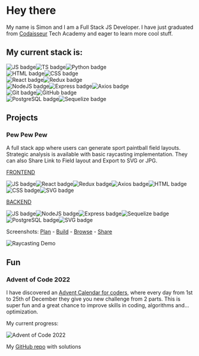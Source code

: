 # Hey there

My name is Simon and I am a Full Stack JS Developer. I have just graduated from [Codaisseur](http://www.codaisseur.com) Tech Academy and eager to learn more cool stuff.

## My current stack is:
<img src="https://img.shields.io/badge/JavaScript-badge?color=fff&logo=javascript&style=for-the-badge" alt="JS badge"/><img src="https://img.shields.io/badge/TypeScript-badge?color=fff&logo=typescript&style=for-the-badge" alt="TS badge"/><img src="https://img.shields.io/badge/Python-badge?color=fff&logo=python&style=for-the-badge" alt="Python badge"/><br/>
<img src="https://img.shields.io/badge/HTML-badge?color=fff&logo=html5&style=for-the-badge" alt="HTML badge"/><img src="https://img.shields.io/badge/CSS-badge?color=fff&logo=css3&style=for-the-badge&logoColor=blue" alt="CSS badge"/><br/>
<img src="https://img.shields.io/badge/React-badge?color=fff&logo=react&style=for-the-badge&logoColor=blue" alt="React badge"/><img src="https://img.shields.io/badge/Redux-badge?color=fff&logo=redux&style=for-the-badge&logoColor=purple" alt="Redux badge"/><br/>
<img src="https://img.shields.io/badge/Node.JS-badge?color=fff&logo=nodedotjs&style=for-the-badge" alt="NodeJS badge"/><img src="https://img.shields.io/badge/Express-badge?color=fff&logo=express&style=for-the-badge&logoColor=000" alt="Express badge"/><img src="https://img.shields.io/badge/Axios-badge?color=fff&logo=axios&style=for-the-badge&logoColor=000" alt="Axios badge"/><br/>
<img src="https://img.shields.io/badge/Git-badge?color=fff&logo=git&style=for-the-badge" alt="Git badge"/><img src="https://img.shields.io/badge/GitHub-badge?color=fff&logo=github&style=for-the-badge&logoColor=000" alt="GitHub badge"/><br/>
<img src="https://img.shields.io/badge/PostgreSQL-badge?color=fff&logo=postgresql&style=for-the-badge&logoColor=blue" alt="PostgreSQL badge"/><img src="https://img.shields.io/badge/Sequelize-badge?color=fff&logo=sequelize&style=for-the-badge" alt="Sequelize badge"/>

## Projects

### Pew Pew Pew

A full stack app where users can generate sport paintball field layouts. Strategic analysis is available with basic raycasting implementation.
They can also Share Link to Field layout and Export to SVG or JPG.

<a href="https://github.com/madz42/pbevents-front">FRONTEND</a>

<img src="https://img.shields.io/badge/JavaScript-badge?color=444&logo=javascript&style=flat-square" alt="JS badge"/><img src="https://img.shields.io/badge/React-badge?color=444&logo=react&style=flat-square" alt="React badge"/><img src="https://img.shields.io/badge/Redux-badge?color=444&logo=redux&style=flat-square" alt="Redux badge"/><img src="https://img.shields.io/badge/Axios-badge?color=444&logo=axios&style=flat-square" alt="Axios badge"/><img src="https://img.shields.io/badge/HTML-badge?color=444&logo=html5&style=flat-square&logoColor=orange" alt="HTML badge"/><img src="https://img.shields.io/badge/CSS-badge?color=444&logo=css3&style=flat-square&logoColor=blue" alt="CSS badge"/><img src="https://img.shields.io/badge/SVG-badge?color=444&logo=svg&style=flat-square" alt="SVG badge"/>

<a href="https://github.com/madz42/pbevents-back">BACKEND</a>

<img src="https://img.shields.io/badge/JavaScript-badge?color=444&logo=javascript&style=flat-square" alt="JS badge"/><img src="https://img.shields.io/badge/Node.JS-badge?color=444&logo=nodedotjs&style=flat-square" alt="NodeJS badge"/><img src="https://img.shields.io/badge/Express-badge?color=444&logo=express&style=flat-square" alt="Express badge"/><img src="https://img.shields.io/badge/Sequelize-badge?color=444&logo=sequelize&style=flat-square" alt="Sequelize badge"/><img src="https://img.shields.io/badge/PostgreSQL-badge?color=444&logo=postgresql&style=flat-square" alt="PostgreSQL badge"/><img src="https://img.shields.io/badge/SVG-badge?color=444&logo=svg&style=flat-square" alt="SVG badge"/>

Screenshots: <a href="http://paranoidreptiloid.com/img/pic4.png">Plan</a> - <a href="http://paranoidreptiloid.com/img/pic3.png">Build</a> - <a href="http://paranoidreptiloid.com/img/pic1.png">Browse</a> - <a href="http://paranoidreptiloid.com/img/pic5.png">Share</a>

<img src="http://paranoidreptiloid.com/img/pew_animate.gif" alt="Raycasting Demo"/>

## Fun

### Advent of Code 2022

I have discovered an <a href="https://adventofcode.com/2022">Advent Calendar for coders</a>, where every day from 1st to 25th of December they give you new challenge from 2 parts. This is super fun and a great chance to improve skills in coding, algorithms and... optimization.

My current progress:

<img src="http://paranoidreptiloid.com/img/aoc2022.png#1" alt="Advent of Code 2022"/>

My <a href="https://github.com/madz42/advent2022">GitHub repo</a> with solutions
